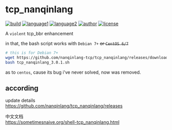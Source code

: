 # tcp_nanqinlang

[![build](https://github.com/nanqinlang/SVG/blob/master/build%20passing.svg)](https://github.com/nanqinlang-tcp/tcp_nanqinlang)
[![language1](https://github.com/nanqinlang/SVG/blob/master/language-c-blue.svg)](https://github.com/nanqinlang-tcp/tcp_nanqinlang)
[![language2](https://github.com/nanqinlang/SVG/blob/master/language-shell-blue.svg)](https://github.com/nanqinlang-tcp/tcp_nanqinlang)
[![author](https://github.com/nanqinlang/SVG/blob/master/author-nanqinlang-lightgrey.svg)](https://github.com/nanqinlang-tcp/tcp_nanqinlang)
[![license](https://github.com/nanqinlang/SVG/blob/master/license-GPLv3-orange.svg)](https://github.com/nanqinlang-tcp/tcp_nanqinlang)

A `violent` tcp_bbr enhancement

in that, the bash script works with `Debian 7+` ~~or `CentOS 6/7`~~

```bash
# this is for Debian 7+
wget https://github.com/nanqinlang-tcp/tcp_nanqinlang/releases/download/3.0.1/tcp_nanqinlang_3.0.1.sh
bash tcp_nanqinlang_3.0.1.sh
```

as to `centos`, cause its bug i've never solved, now was removed.

## according

update details  
https://github.com/nanqinlang/tcp_nanqinlang/releases

中文文档  
https://sometimesnaive.org/shell-tcp_nanqinlang.html
